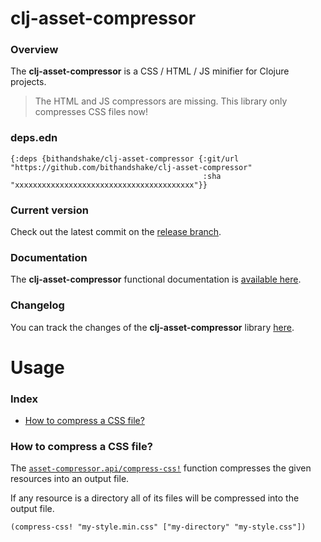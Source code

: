 
# clj-asset-compressor

### Overview

The <strong>clj-asset-compressor</strong> is a CSS / HTML / JS minifier for Clojure projects.

> The HTML and JS compressors are missing. This library only compresses CSS files now!

### deps.edn

```
{:deps {bithandshake/clj-asset-compressor {:git/url "https://github.com/bithandshake/clj-asset-compressor"
                                           :sha     "xxxxxxxxxxxxxxxxxxxxxxxxxxxxxxxxxxxxxxxx"}}
```

### Current version

Check out the latest commit on the [release branch](https://github.com/bithandshake/clj-asset-compressor/tree/release).

### Documentation

The <strong>clj-asset-compressor</strong> functional documentation is [available here](documentation/COVER.md).

### Changelog

You can track the changes of the <strong>clj-asset-compressor</strong> library [here](CHANGES.md).

# Usage

### Index

- [How to compress a CSS file?](#how-to-compress-a-css-file)

### How to compress a CSS file?

The [`asset-compressor.api/compress-css!`](documentation/clj/asset-compressor/API.md/#compress-css)
function compresses the given resources into an output file.

If any resource is a directory all of its files will be compressed into the output file.

```
(compress-css! "my-style.min.css" ["my-directory" "my-style.css"])
```
